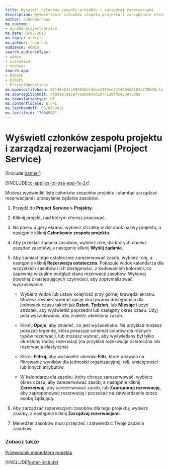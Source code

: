 ```yaml
---
title: Wyświetl członków zespołu projektu i zarządzaj rezerwacjami
description: Wyświetlanie członków zespołu projektu i zarządzanie rezerwacjami w Project Service
author: JohnPBurrows
ms.custom:
- dyn365-projectservice
ms.date: 8/03/2018
ms.topic: article
ms.author: ruhercul
audience: Admin
search.audienceType:
- admin
- customizer
- enduser
search.app:
- D365CE
- D365PS
- ProjectOperations
ms.openlocfilehash: 02146a54fc69203bbfdbbe1493ee3414094d6183a770646cfefd908ea34e8f8f
ms.sourcegitcommit: 7f8d1e7a16af769adb43d1877c28fdce53975db8
ms.translationtype: HT
ms.contentlocale: pl-PL
ms.lasthandoff: 08/06/2021
ms.locfileid: "7004549"
---
```

# <a name="view-project-team-members-and-manage-bookings-project-service"></a>Wyświetl członków zespołu projektu i zarządzaj rezerwacjami (Project Service)

[!include [banner](../includes/psa-now-project-operations.md)]

[!INCLUDE[cc-applies-to-psa-app-1x-2x](../includes/cc-applies-to-psa-app-1x-2x.md)]

Możesz wyświetlić listę członków zespołów projektu i stamtąd zarządzać rezerwacjami i przesyłanie żądania zasobów.  
  
1.  Przejdź do **Project Service > Projekty**.  
  
2.  Kliknij projekt, nad którym chcesz pracować.  
  
3.  Na pasku u góry ekranu, wybierz strzałkę w dół obok nazwy projektu, a następnie kliknij **Członkowie zespołu projektu**.  
  
4.  Aby przesłać żądania zasobów, wybierz role, dla których chcesz zażądać zasobów, a następnie kliknij **Wyślij żądanie**.  
  
5.  Aby zamiast tego ostatecznie zarezerwować zasób, wybierz rolę, a następnie kliknij **Rezerwacja ostateczna**. Pokazuje widok kalendarza dla wszystkich zasobów i ich dostępności, z kodowaniem kolorami, co zapewnia wizualne podgląd stanu rezerwacji zasobów. Wykonaj dowolną z następujących czynności, aby zoptymalizować wyszukiwanie:  
  
    -   Wybierz widok lub ustaw kolejność przy górnej krawędzi ekranu. Możesz również wybrać opcję ukazywania dostępności dla jednostek czasu takich jak **Dzień**, **Tydzień**, lub **Miesiąc** i użyć strzałek, aby wyświetlić poprzedni lub następny okres czasu. Użyj pola wyszukiwania, aby znaleźć określony zasób.  
  
    -   Kliknij **Opcje**, aby zmienić, co jest wyświetlane. Na przykład możesz pokazać legendę, która pokazuje schemat kolorów dla różnych typów rezerwacji, lub możesz wybrać, aby wyświetlany był tylko określony rodzaj rezerwacji (na przykład rezerwacja ostateczna lub rezerwacja elastyczna).  
  
    -   Kliknij **Filtruj**, aby wyświetlić okienko **Filtr**, które pozwala na filtrowanie wyników dla jednostki organizacyjnej, roli, umiejętności lub innych atrybutów.  
  
    -   W kalendarzu dla zasobu, który chcesz zarezerwować, wybierz okres czasu, aby zarezerwować zasób, a następnie kliknij **Zarezerwuj**, aby zarezerwować zasób, lub **Zaproponuj rezerwację**, aby zaproponować rezerwację i poczekać na zatwierdzenie przez osobę żądającą.  
  
6.  Aby zarządzać rezerwacjami zasobów dla tego projektu, wybierz zasoby, a następnie kliknij **Zarządzaj rezerwacjami**.  
  
7.  Menedżer zasobów musi przejrzeć i zatwierdzić Twoje żądania zasobów.  
  
### <a name="see-also"></a>Zobacz także  
 [Przewodnik menedżera projektu](../psa/project-manager-guide.md)


[!INCLUDE[footer-include](../includes/footer-banner.md)]
